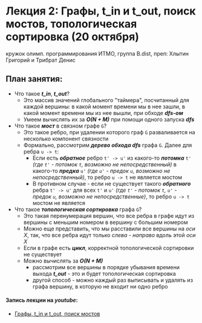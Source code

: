 # Лекция 2: Графы, t_in и t_out, поиск мостов, топологическая сортировка (20 октября)

кружок олимп. программирования ИТМО, группа B.dist, преп: Хлытин Григорий и Трибрат Денис

## План занятия:

* Что такое **_t_in_**, **_t_out_**?
    + Это массив значений глобального "таймера", посчитанный для каждой вершины: в какой момент времени мы в нее зашли,
      в какой момент времени мы из нее вышли, при обходе **_dfs-ом_**
    + Умеем вычислять их за **_O(N + M)_** при помощи одного запуска **_dfs_**
* Что такое **_мост_** в связном графе `G`?
    + Это такое ребро, при удалении которого граф `G` разваливается на несколько компонент связности
    + Формально, рассмотрим **_дерево обхода dfs_** графа `G`. Далее для ребра `u -> t`:
        * Если есть **_обратное_** ребро `t' -> u'` из какого-то **_потомка_** `t'` _(где `t'` - потомок `t`, возможно
          не непосредственный)_ в какого-то **_предка_** `u'` _(где `u'` - предок `u`, возможно не непосредственный)_,
          то ребро `u -> t` не является мостом
        * В противном случае - если не существует такого **_обратного_** ребра `t' -> u'` для всех `t'` и `u'` _(где
          `t'` - потомок `t`, `u'` - предок `u`, возможно не непосредственные)_, то ребро `u -> t` мостом не является
* Что такое **_топологическая сортировка_** графа `G`?
    + Это такая перенумерация вершин, что все ребра в графе идут из вершины с меньшим номером в вершину с большим
      номером
    + Можно еще представить, что мы расставили все вершины на _оси X_, так, что все ребра идут только _слева - направо_
      вдоль этой _оси X_
    + Если в графе есть **_цикл_**, корректной топологической сортировки не существует
    + Можно вычислять за **_O(N + M)_**
        * рассмотрим все вершины в порядке убывания времени выхода **_t_out_** - это и будет топологическая сортировка
        * другой способ - можно каждый раз выписывать и удалять из графа вершину, в которую не входит ни одно ребро

#### Запись лекции на _youtube_:

* [Графы, t_in и t_out, поиск мостов](https://youtu.be/3rkgmGOqRNE)
